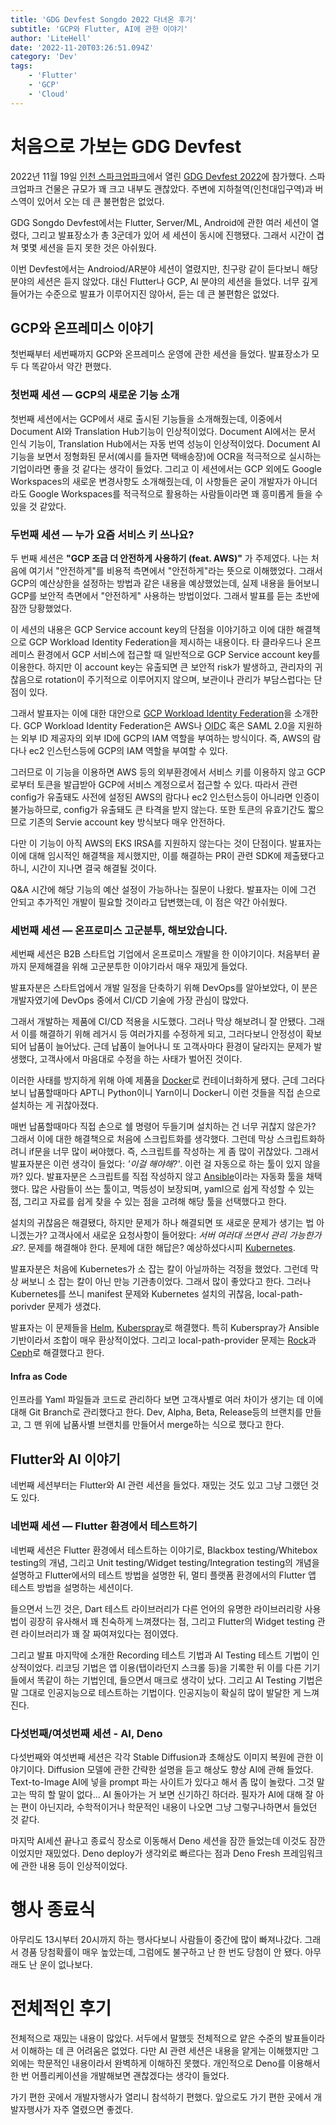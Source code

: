 ```yaml
---
title: 'GDG Devfest Songdo 2022 다녀온 후기'
subtitle: 'GCP와 Flutter, AI에 관한 이야기'
author: 'LiteHell'
date: '2022-11-20T03:26:51.094Z'
category: 'Dev'
tags:
    - 'Flutter'
    - 'GCP'
    - 'Cloud'
---
```

# 처음으로 가보는 GDG Devfest
2022년 11월 19일 [인천 스파크업파크](https://www.startuppark.kr)에서 열린 [GDG Devfest 2022](https://festa.io/events/2758)에 참가했다. 스파크업파크 건물은 규모가 꽤 크고 내부도 괜찮았다. 주변에 지하철역(인천대입구역)과 버스역이 있어서 오는 데 큰 불편함은 없었다.

GDG Songdo Devfest에서는 Flutter, Server/ML, Android에 관한 여러 세션이 열렸다, 그리고 발표장소가 총 3군데가 있어 세 세션이 동시에 진행됐다. 그래서 시간이 겹쳐 몇몇 세션을 듣지 못한 것은 아쉬웠다.

이번 Devfest에서는 Androiod/AR분야 세션이 열렸지만, 친구랑 같이 듣다보니 해당 분야의 세션은 듣지 않았다. 대신 Flutter나 GCP, AI 분야의 세션을 들었다. 너무 깊게 들어가는 수준으로 발표가 이루어지진 않아서, 듣는 데 큰 불편함은 없었다.

## GCP와 온프레미스 이야기
첫번째부터 세번째까지 GCP와 온프레미스 운영에 관한 세션을 들었다. 발표장소가 모두 다 똑같아서 약간 편했다.

### 첫번째 세션 — GCP의 새로운 기능 소개
첫번째 세션에서는 GCP에서 새로 출시된 기능들을 소개해줬는데, 이중에서 Document AI와 Translation Hub기능이 인상적이었다. Document AI에서는 문서 인식 기능이, Translation Hub에서는 자동 번역 성능이 인상적이었다. Document AI 기능을 보면서 정형화된 문서(예시를 들자면 택배송장)에 OCR을 적극적으로 실시하는 기업이라면 좋을 것 같다는 생각이 들었다. 그리고 이 세션에서는 GCP 외에도 Google Workspaces의 새로운 변경사항도 소개해줬는데, 이 사항들은 굳이 개발자가 아니더라도 Google Workspaces를 적극적으로 활용하는 사람들이라면 꽤 흥미롭게 들을 수 있을 것 같았다.

### 두번째 세션 — 누가 요즘 서비스 키 쓰나요?
두 번째 세션은 **"GCP 조금 더 안전하게 사용하기 (feat. AWS)"** 가 주제였다. 나는 처음에 여기서 "안전하게"를 비용적 측면에서 "안전하게"라는 뜻으로 이해했었다. 그래서 GCP의 예산상한을 설정하는 방법과 같은 내용을 예상했었는데, 실제 내용을 들어보니 GCP를 보안적 측면에서 "안전하게" 사용하는 방법이었다. 그래서 발표를 듣는 초반에 잠깐 당황했었다.

이 세션의 내용은 GCP Service account key의 단점을 이야기하고 이에 대한 해결책으로 GCP Workload Identity Federation을 제시하는 내용이다. 타 클라우드나 온프레미스 환경에서 GCP 서비스에 접근할 때 일반적으로 GCP Service account key를 이용한다. 하지만 이 account key는 유출되면 큰 보안적 risk가 발생하고, 관리자의 귀찮음으로 rotation이 주기적으로 이루어지지 않으며, 보관이나 관리가 부담스럽다는 단점이 있다.

그래서 발표자는 이에 대한 대안으로 [GCP Workload Identity Federation](https://cloud.google.com/iam/docs/workload-identity-federation)을 소개한다. GCP Workload Identity Federation은 AWS나 <abbr title="OpenID Connect">OIDC</abbr> 혹은 SAML 2.0을 지원하는 외부 ID 제공자의 외부 ID에 GCP의 IAM 역할을 부여하는 방식이다. 즉, AWS의 람다나 ec2 인스턴스등에 GCP의 IAM 역할을 부여할 수 있다.

그러므로 이 기능을 이용하면 AWS 등의 외부환경에서 서비스 키를 이용하지 않고 GCP로부터 토큰을 발급받아 GCP에 서비스 계정으로서 접근할 수 있다. 따라서 관련 config가 유출돼도 사전에 설정된 AWS의 람다나 ec2 인스턴스등이 아니라면 인증이 불가능하므로, config가 유출돼도 큰 타격을 받지 않는다. 또한 토큰의 유효기간도 짧으므로 기존의 Servie account key 방식보다 매우 안전하다.

다만 이 기능이 아직 AWS의 EKS IRSA를 지원하지 않는다는 것이 단점이다. 발표자는 이에 대해 임시적인 해결책을 제시했지만, 이를 해결하는 PR이 관련 SDK에 제출됐다고 하니, 시간이 지나면 결국 해결될 것이다.

Q&A 시간에 해당 기능의 예산 설정이 가능하나는 질문이 나왔다. 발표자는 이에 그건 안되고 추가적인 개발이 필요할 것이라고 답변했는데, 이 점은 약간 아쉬웠다.

### 세번째 세션 — 온프로미스 고군분투, 해보았습니다.
세번째 세션은 B2B 스타트업 기업에서 온프로미스 개발을 한 이야기이다. 처음부터 끝까지 문제해결을 위해 고군분투한 이야기라서 매우 재밌게 들었다.

발표자분은 스타트업에서 개발 일정을 단축하기 위해 DevOps를 알아보았다, 이 분은 개발자였기에 DevOps 중에서 CI/CD 기술에 가장 관심이 많았다.

그래서 개발하는 제품에 CI/CD 적용을 시도했다. 그러나 막상 해보려니 잘 안됐다. 그래서 이를 해결하기 위해 레거시 등 여러가지를 수정하게 되고, 그러다보니 안정성이 확보되어 납품이 늘어났다. 근데 납품이 늘어나니 또 고객사마다 환경이 달라지는 문제가 발생했다, 고객사에서 마음대로 수정을 하는 사태가 벌어진 것이다.

이러한 사태를 방지하게 위해 아예 제품을 [Docker](https://www.docker.com/)로 컨테이너화하게 됐다. 근데 그러다보니 납품할때마다 APT니 Python이니 Yarn이니 Docker니 이런 것들을 직접 손으로 설치하는 게 귀찮아졌다.

매번 납품할때마다 직접 손으로 쉘 명령어 두들기며 설치하는 건 너무 귀찮지 않은가? 그래서 이에 대한 해결책으로 처음에 스크립트화를 생각했다. 그런데 막상 스크립트화하려니 if문을 너무 많이 써야했다. 즉, 스크립트를 작성하는 게 좀 많이 귀찮았다. 그래서 발표자분은 이런 생각이 들었다: *'이걸 해야해?'*. 이런 걸 자동으로 하는 툴이 있지 않을까? 있다. 발표자분은 스크립트를 직접 작성하지 않고 [Ansible](https://www.ansible.com/)이라는 자동화 툴을 채택했다. 많은 사람들이 쓰는 툴이고, 멱등성이 보장되며, yaml으로 쉽게 작성할 수 있는 점, 그리고 자료를 쉽게 찾을 수 있는 점을 고려해 해당 툴을 선택했다고 한다.

설치의 귀찮음은 해결됐다, 하지만 문제가 하나 해결되면 또 새로운 문제가 생기는 법 아니겠는가? 고객사에서 새로운 요청사항이 들어왔다: *서버 여러대 쓰면서 관리 가능한가요?*. 문제를 해결해야 한다. 문제에 대한 해답은? 예상하셨다시피 [Kubernetes](https://kubernetes.io/).

발표자분은 처음에 Kubernetes가 소 잡는 칼이 아닐까하는 걱정을 했었다. 그런데 막상 써보니 소 잡는 칼이 아닌 만능 기관총이었다. 그래서 많이 좋았다고 한다. 그러나 Kubernetes를 쓰니 manifest 문제와 Kubernetes 설치의 귀찮음, local-path-porivder 문제가 생겼다.

발표자는 이 문제들을 [Helm](https://helm.sh/), [Kuberspray](https://github.com/kubernetes-sigs/kubespray)로 해결했다. 특히 Kuberspray가 Ansible 기반이라서 조합이 매우 환상적이었다. 그리고 local-path-provider 문제는 [Rock](https://rook.io/)과 [Ceph](https://ceph.com/)로 해결했다고 한다.

#### Infra as Code
인프라를 Yaml 파일들과 코드로 관리하다 보면 고객사별로 여러 차이가 생기는 데 이에 대해 Git Branch로 관리했다고 한다. Dev, Alpha, Beta, Release등의 브랜치를 만들고, 그 맨 위에 납품사별 브랜치를 만들어서 merge하는 식으로 했다고 한다.

## Flutter와 AI 이야기
네번째 세션부터는 Flutter와 AI 관련 세션을 들었다. 재밌는 것도 있고 그냥 그랬던 것도 있다.

### 네번째 세션 — Flutter 환경에서 테스트하기
네번째 세션은 Flutter 환경에서 테스트하는 이야기로, Blackbox testing/Whitebox testing의 개념, 그리고 Unit testing/Widget testing/Integration testing의 개념을 설명하고 Flutter에서의 테스트 방법을 설명한 뒤, 멀티 플랫폼 환경에서의 Flutter 앱 테스트 방법을 설명하는 세션이다.

들으면서 느낀 것은, Dart 테스트 라이브러리가 다른 언어의 유명한 라이브러리랑 사용법이 굉장히 유사해서 꽤 친숙하게 느껴졌다는 점, 그리고 Flutter의 Widget testing 관련 라이브러리가 꽤 잘 짜여져있다는 점이였다.

그리고 발표 마지막에 소개한 Recording 테스트 기법과 AI Testing 테스트 기법이 인상적이었다. 리코딩 기법은 앱 이용(탭이라던지 스크롤 등)을 기록한 뒤 이를 다른 기기들에서 똑같이 하는 기법인데, 들으면서 매크로 생각이 났다. 그리고 AI Testing 기법은 말 그대로 인공지능으로 테스트하는 기법이다. 인공지능이 확실히 많이 발달한 게 느껴진다.

### 다섯번째/여섯번째 세션 - AI, Deno
다섯번째와 여섯번째 세션은 각각 Stable Diffusion과 초해상도 이미지 복원에 관한 이야기이다. Diffusion 모델에 관한 간략한 설명을 듣고 해상도 향상 AI에 관해 들었다. Text-to-Image AI에 넣을 prompt 파는 사이트가 있다고 해서 좀 많이 놀랐다. 그것 말고는 딱히 할 말이 없다... AI 돌아가는 거 보면 신기하긴 하더라. 필자가 AI에 대해 잘 아는 편이 아닌지라, 수학적이거나 학문적인 내용이 나오면 그냥 그렇구나하면서 들었던 것 같다.

마지막 AI세션 끝나고 종료식 장소로 이동해서 Deno 세션을 잠깐 들었는데 이것도 잠깐이었지만 재밌었다. Deno deploy가 생각외로 빠르다는 점과 Deno Fresh 프레임워크에 관한 내용 등이 인상적이었다.

# 행사 종료식
아무리도 13시부터 20시까지 하는 행사다보니 사람들이 중간에 많이 빠져나갔다. 그래서 경품 당첨확률이 매우 높았는데, 그럼에도 불구하고 난 한 번도 당첨이 안 됐다. 아무래도 난 운이 없나보다.

# 전체적인 후기
전체적으로 재밌는 내용이 많았다. 서두에서 말했듯 전체적으로 얕은 수준의 발표들이라서 이해하는 데 큰 어려움은 없었다. 다만 AI 관련 세션은 내용을 얕게는 이해했지만 그 외에는 학문적인 내용이라서 완벽하게 이해하진 못했다. 개인적으로 Deno를 이용해서 한 번 어플리케이션을 개발해보면 괜찮겠다는 생각이 들었다.

가기 편한 곳에서 개발자행사가 열리니 참석하기 편했다. 앞으로도 가기 편한 곳에서 개발자행사가 자주 열렸으면 좋겠다.